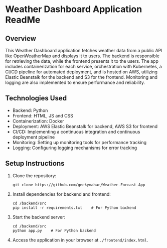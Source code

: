 # Weather Dashboard Application ReadMe

## Overview

This Weather Dashboard application fetches weather data from a public API like OpenWeatherMap and displays it to users. The backend is responsible for retrieving the data, while the frontend presents it to the users. The app includes containerization for each service, orchestration with Kubernetes, a CI/CD pipeline for automated deployment, and is hosted on AWS, utilizing Elastic Beanstalk for the backend and S3 for the frontend. Monitoring and logging are also implemented to ensure performance and reliability.

## Technologies Used

- Backend: Python
- Frontend: HTML, JS and CSS
- Containerization: Docker
- Deployment: AWS Elastic Beanstalk for backend, AWS S3 for frontend
- CI/CD: Implementing a continuous integration and continuous deployment pipeline
- Monitoring: Setting up monitoring tools for performance tracking
- Logging: Configuring logging mechanisms for error tracking

## Setup Instructions

1. Clone the repository:
   ```
   git clone https://github.com/geekymahar/Weather-Forcast-App
   ```

2. Install dependencies for backend and frontend:
   ```
   cd /backend/src
   pip install -r requirements.txt    # For Python backend

   ```

3. Start the backend server:
   ```
   cd /backend/src
   python app.py    # For Python backend
   ```

5. Access the application in your browser at `./frontend/index.html`.
